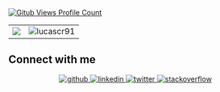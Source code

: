 <a href="https://github.com/pedroocava">
    <img src="https://komarev.com/ghpvc/?username=lucascr91&color=24292e&style=flat&label=Profile+Views" alt="Gitub Views Profile Count" />
  </a>

<table>
<tr>
    <td align="center" style="padding=0;width=49%;">
      <img align="center" style="padding=0;" src="https://github-readme-stats.vercel.app/api?username=lucascr91&theme=graywhite&count_private=true&hide_border=true" />
    </td>
    <td align="center" style="padding=0;width=49%;">
        <img align="center" src="https://github-readme-streak-stats.herokuapp.com/?user=lucascr91&" alt="lucascr91" />
    </td>
</tr>
</table>

<p align="center">

<!-- <a href="https://www.linkedin.com/in/lucas-cavalcanti-rodrigues-4b3b9514b/" target="blank"><img align="center" src="https://cdn.jsdelivr.net/npm/simple-icons@3.0.1/icons/linkedin.svg" alt="lucas" height="20" width="20" /></a>
<a href="https://pt.stackoverflow.com/users/136394/lucas?tab=profile" target="blank"><img align="center" src="https://cdn.jsdelivr.net/npm/simple-icons@3.0.1/icons/stackoverflow.svg" alt="lucas" height="20" width="20" /></a> -->
  
  ## Connect with me  
<div align="center">
<a href="https://github.com/lucascr91" target="_blank">
<img src=https://img.shields.io/badge/github-%2324292e.svg?&style=for-the-badge&logo=github&logoColor=white alt=github style="margin-bottom: 5px;" />
</a>
<a href="https://www.linkedin.com/in/lucas-cavalcanti-rodrigues-4b3b9514b/" target="_blank">
<img src=https://img.shields.io/badge/linkedin-%231E77B5.svg?&style=for-the-badge&logo=linkedin&logoColor=white alt=linkedin style="margin-bottom: 5px;" />
</a>
<a href="https://twitter.com/VemProLinux" target="_blank">
<img src=https://img.shields.io/badge/twitter-%2300acee.svg?&style=for-the-badge&logo=twitter&logoColor=white alt=twitter style="margin-bottom: 5px;" />
</a>
<a href="https://stackoverflow.com/users/9381966/lucas?tab=profile" target="_blank">
<img src=https://img.shields.io/badge/Stack_Overflow-FE7A16?style=for-the-badge&logo=stack-overflow&logoColor=white alt=stackoverflow style="margin-bottom: 5px;" />
</a>  
</div>  
